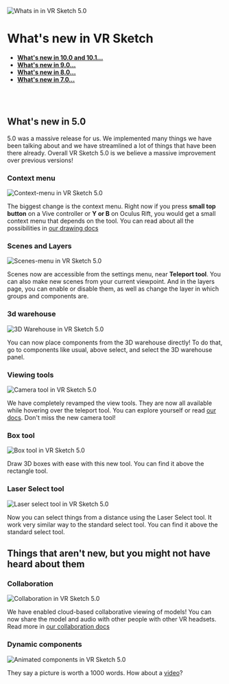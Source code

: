 <img class="img-fluid my-3" src="./img/docs/new-5/whats-new.jpg" alt="Whats in in VR Sketch 5.0"> 


# What's new in VR Sketch
<ul>
<li><a href="https://forum.vrsketch.eu/t/vr-sketch-10-1-oculus-quest-editing-much-more/157"><b>What's new in 10.0 and 10.1...</b></a></li>
<li><a href="https://forum.vrsketch.eu/t/vr-sketch-9-0-0-released/132"><b>What's new in 9.0...</b></a></li>
<li><a href="https://forum.vrsketch.eu/t/vr-sketch-8-0-0-is-out/115"><b>What's new in 8.0...</b></a></li>
<li><a href="https://forum.vrsketch.eu/t/vr-sketch-7-0/102"><b>What's new in 7.0...</b></a></li>
</ul>
<br><br>


## What's new in 5.0

5.0 was a massive release for us. We implemented many things we have been
talking about and we have streamlined a lot of things that have been there
already. Overall VR Sketch 5.0 is we believe a massive improvement over previous
versions!

### Context menu
<img class="img-fluid my-3" src="./img/docs/new-5/context-menu.jpg" alt="Context-menu in VR Sketch 5.0"> 

The biggest change is the context menu. Right now if you press **small top button**
on a Vive controller or **Y or B** on Oculus Rift, you would get a small context
menu that depends on the tool. You can read about all the possibilities in
[our drawing docs](docs-drawing.html)

### Scenes and Layers
<img class="img-fluid my-3" src="./img/docs/new-5/scenes-menu.jpg" alt="Scenes-menu in VR Sketch 5.0"> 

Scenes now are accessible from the settings menu, near **Teleport tool**.
You can also make new scenes from your current viewpoint.  And in the
layers page, you can enable or disable them, as well as change the layer
in which groups and components are.

### 3d warehouse
<img class="img-fluid my-3" src="./img/docs/new-5/3d-warehouse.jpg" alt="3D Warehouse in VR Sketch 5.0"> 

You can now place components from the 3D warehouse directly! To do that,
go to components like usual, above select, and select the 3D warehouse panel.

### Viewing tools
<img class="img-fluid my-3" src="./img/docs/new-5/camera.jpg" alt="Camera tool in VR Sketch 5.0"> 

We have completely revamped the view tools. They are now all available while
hovering over the teleport tool. You can explore yourself or read [our docs](docs-viewing.html).
Don't miss the new camera tool!

### Box tool
<img class="img-fluid my-3" src="./img/docs/new-5/box-tool.jpg" alt="Box tool in VR Sketch 5.0"> 

Draw 3D boxes with ease with this new tool. You can find it above the rectangle tool.

### Laser Select tool
<img class="img-fluid my-3" src="./img/docs/new-5/laser-select.jpg" alt="Laser select tool in VR Sketch 5.0"> 

Now you can select things from a distance using the Laser Select tool. It work very similar way to the
standard select tool. You can find it above the standard select tool.

## Things that aren't new, but you might not have heard about them

### Collaboration
<img class="img-fluid my-3" src="./img/docs/new-5/collaboration.jpg" alt="Collaboration in VR Sketch 5.0"> 

We have enabled cloud-based collaborative viewing of models! You can now
share the model and audio with other people with other VR headsets.
Read more in [our collaboration docs](docs-collaboration.html)

### Dynamic components
<img class="img-fluid my-3" src="./img/docs/new-5/animated-components.jpg" alt="Animated components in VR Sketch 5.0"> 

They say a picture is worth a 1000 words. How about a [video](https://www.youtube.com/watch?v=2zvx-odAwsI)?
